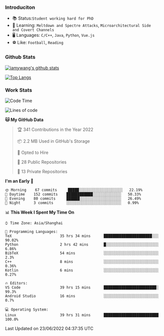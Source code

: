 ### Introduciton

- 📚 Status:`Student working hard for PhD`
- 🔎 Learning: `Meltdown and Spectre Attacks`, `Microarchitectural Side and Covert Channels`
- 🖥️ Languages: `C/C++`, `Java`, `Python`, `Vue.js`
- ⚽ Like: `Football`, `Reading`

### Github Stats

[![iamywang's github stats](https://github-readme-stats.vercel.app/api?username=iamywang&count_private=true&show_icons=true)]()

[![Top Langs](https://github-readme-stats.vercel.app/api/top-langs/?username=iamywang&layout=compact)]()

### Work Stats

<!--START_SECTION:waka-->
![Code Time](http://img.shields.io/badge/Code%20Time-435%20hrs%2049%20mins-blue)

![Lines of code](https://img.shields.io/badge/From%20Hello%20World%20I%27ve%20Written--40%20Thousand%20lines%20of%20code-blue)

**🐱 My GitHub Data** 

> 🏆 341 Contributions in the Year 2022
 > 
> 📦 2.2 MB Used in GitHub's Storage 
 > 
> 💼 Opted to Hire
 > 
> 📜 28 Public Repositories 
 > 
> 🔑 13 Private Repositories  
 > 
**I'm an Early 🐤** 

```text
🌞 Morning    67 commits     █████░░░░░░░░░░░░░░░░░░░░   22.19% 
🌆 Daytime    152 commits    ████████████░░░░░░░░░░░░░   50.33% 
🌃 Evening    80 commits     ██████░░░░░░░░░░░░░░░░░░░   26.49% 
🌙 Night      3 commits      ░░░░░░░░░░░░░░░░░░░░░░░░░   0.99%

```


📊 **This Week I Spent My Time On** 

```text
⌚︎ Time Zone: Asia/Shanghai

💬 Programming Languages: 
TeX                      35 hrs 34 mins      ██████████████████████░░░   90.02% 
Python                   2 hrs 42 mins       █░░░░░░░░░░░░░░░░░░░░░░░░   6.86% 
BibTeX                   54 mins             ░░░░░░░░░░░░░░░░░░░░░░░░░   2.3% 
C++                      8 mins              ░░░░░░░░░░░░░░░░░░░░░░░░░   0.36% 
Kotlin                   6 mins              ░░░░░░░░░░░░░░░░░░░░░░░░░   0.27%

🔥 Editors: 
VS Code                  39 hrs 15 mins      ████████████████████████░   99.3% 
Android Studio           16 mins             ░░░░░░░░░░░░░░░░░░░░░░░░░   0.7%

💻 Operating System: 
Linux                    39 hrs 31 mins      █████████████████████████   100.0%

```


 Last Updated on 23/06/2022 04:37:35 UTC
<!--END_SECTION:waka-->
